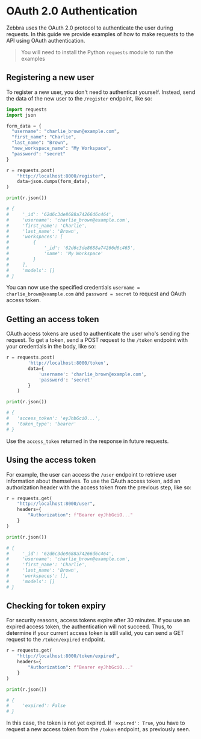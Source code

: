 # OAuth 2.0 Authentication

Zebbra uses the OAuth 2.0 protocol to authenticate the user during requests. In this guide we provide examples of how to make requests to the API using  OAuth authentication.

> You will need to install the Python `requests` module to run the examples

## Registering a new user

To register a new user, you don't need to authenticat yourself. Instead, send the data of the new user to the `/register` endpoint, like so:

```python
import requests
import json

form_data = {
  "username": "charlie_brown@example.com",
  "first_name": "Charlie",
  "last_name": "Brown",
  "new_workspace_name": "My Workspace",
  "password": "secret"
}

r = requests.post(
    "http://localhost:8000/register",
    data=json.dumps(form_data),
)

print(r.json())

# {
#     '_id': '62d6c3de8688a74266d6c464', 
#     'username': 'charlie_brown@example.com',
#     'first_name': 'Charlie', 
#     'last_name': 'Brown', 
#     'workspaces': [
#         {
#             '_id': '62d6c3de8688a74266d6c465', 
#             'name': 'My Workspace'
#         }
#     ], 
#     'models': []
# }

```

You can now use the specified credentials `username = charlie_brown@example.com` and `password = secret` to request and OAuth access token.

## Getting an access token

OAuth access tokens are used to authenticate the user who's sending the request. To get a token, send a POST request to the `/token` endpoint with your credentials in the body, like so:

```python
r = requests.post(
        'http://localhost:8000/token', 
        data={
            'username': 'charlie_brown@example.com', 
            'password': 'secret'
        }
    )

print(r.json())

# {
#   'access_token': 'eyJhbGciO...', 
#   'token_type': 'bearer'
# }
```

Use the `access_token` returned in the response in future requests.

## Using the access token

For example, the user can access the `/user` endpoint to retrieve user information about themselves. To use the OAuth access token, add an authorization header with the access token from the previous step, like so:

```python
r = requests.get(
    "http://localhost:8000/user", 
    headers={
        "Authorization": f"Bearer eyJhbGciO..."
    }
)

print(r.json())

# {
#     '_id': '62d6c3de8688a74266d6c464', 
#     'username': 'charlie_brown@example.com', 
#     'first_name': 'Charlie', 
#     'last_name': 'Brown', 
#     'workspaces': [], 
#     'models': []
# }
```

## Checking for token expiry

For security reasons, access tokens expire after 30 minutes. If you use an expired access token, the authentication will not succeed. Thus, to determine if your current access token is still valid, you can send a GET request to the `/token/expired` endpoint.

```python
r = requests.get(
    "http://localhost:8000/token/expired", 
    headers={
        "Authorization": f"Bearer eyJhbGciO..."
    }
)

print(r.json())

# {
#     'expired': False
# }
```

In this case, the token is not yet expired. If `'expired': True`, you have to request a new access token from the `/token` endpoint, as previously seen.
